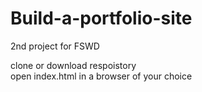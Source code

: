# Build-a-portfolio-site
2nd project for FSWD

clone or download respoistory <br>
open index.html in a browser of your choice
